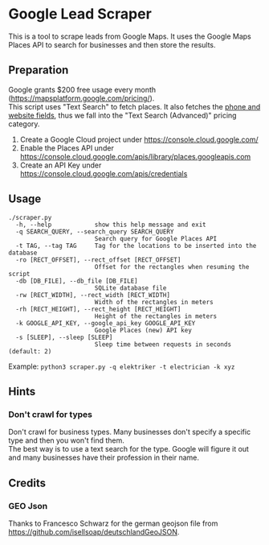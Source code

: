 # Google Lead Scraper

This is a tool to scrape leads from Google Maps. It uses the Google Maps Places API to search for businesses and then store the results.  

## Preparation

Google grants $200 free usage every month (https://mapsplatform.google.com/pricing/).  
This script uses "Text Search" to fetch places. It also fetches the [phone and website fields](https://developers.google.com/maps/documentation/places/web-service/data-fields), thus we fall into the "Text Search (Advanced)" pricing category.

1. Create a Google Cloud project under https://console.cloud.google.com/
2. Enable the Places API under https://console.cloud.google.com/apis/library/places.googleapis.com
3. Create an API Key under https://console.cloud.google.com/apis/credentials

## Usage

```
./scraper.py   
  -h, --help            show this help message and exit
  -q SEARCH_QUERY, --search_query SEARCH_QUERY
                        Search query for Google Places API
  -t TAG, --tag TAG     Tag for the locations to be inserted into the database
  -ro [RECT_OFFSET], --rect_offset [RECT_OFFSET]
                        Offset for the rectangles when resuming the script
  -db [DB_FILE], --db_file [DB_FILE]
                        SQLite database file
  -rw [RECT_WIDTH], --rect_width [RECT_WIDTH]
                        Width of the rectangles in meters
  -rh [RECT_HEIGHT], --rect_height [RECT_HEIGHT]
                        Height of the rectangles in meters
  -k GOOGLE_API_KEY, --google_api_key GOOGLE_API_KEY
                        Google Places (new) API key
  -s [SLEEP], --sleep [SLEEP]
                        Sleep time between requests in seconds (default: 2)
```

Example: `python3 scraper.py -q elektriker -t electrician -k xyz`

## Hints

### Don't crawl for types
Don't crawl for business types. Many businesses don't specify a specific type and then you won't find them.  
The best way is to use a text search for the type. Google will figure it out and many businesses have their profession in their name.

## Credits

### GEO Json
Thanks to Francesco Schwarz for the german geojson file from https://github.com/isellsoap/deutschlandGeoJSON.

